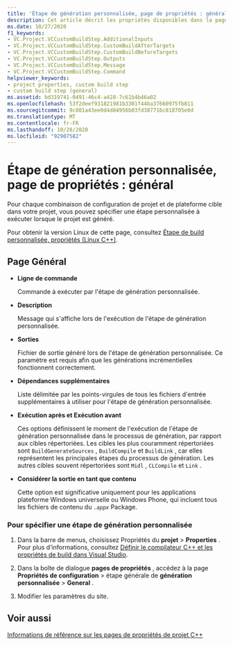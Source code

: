 ```yaml
---
title: 'Étape de génération personnalisée, page de propriétés : général'
description: Cet article décrit les propriétés disponibles dans la page étape de génération personnalisée de la boîte de dialogue pages de propriétés.
ms.date: 10/27/2020
f1_keywords:
- VC.Project.VCCustomBuildStep.AdditionalInputs
- VC.Project.VCCustomBuildStep.CustomBuildAfterTargets
- VC.Project.VCCustomBuildStep.CustomBuildBeforeTargets
- VC.Project.VCCustomBuildStep.Outputs
- VC.Project.VCCustomBuildStep.Message
- VC.Project.VCCustomBuildStep.Command
helpviewer_keywords:
- project properties, custom build step
- custom build step (general)
ms.assetid: bd319741-0491-46c4-a428-7c61b4b46a02
ms.openlocfilehash: 53f2deef931821981b3301f44ba37660975fb811
ms.sourcegitcommit: 9c801a43ee0d4d84956b03fd387716c818705e0d
ms.translationtype: MT
ms.contentlocale: fr-FR
ms.lasthandoff: 10/28/2020
ms.locfileid: "92907582"
---
```

# <a name="custom-build-step-property-page-general"></a>Étape de génération personnalisée, page de propriétés : général

Pour chaque combinaison de configuration de projet et de plateforme cible dans votre projet, vous pouvez spécifier une étape personnalisée à exécuter lorsque le projet est généré.

Pour obtenir la version Linux de cette page, consultez [Étape de build personnalisée, propriétés (Linux C++)](../../linux/prop-pages/custom-build-step-linux.md).

## <a name="general-page"></a>Page Général

- **Ligne de commande**

   Commande à exécuter par l'étape de génération personnalisée.

- **Description**

   Message qui s'affiche lors de l'exécution de l'étape de génération personnalisée.

- **Sorties**

   Fichier de sortie généré lors de l'étape de génération personnalisée. Ce paramètre est requis afin que les générations incrémentielles fonctionnent correctement.

- **Dépendances supplémentaires**

   Liste délimitée par les points-virgules de tous les fichiers d'entrée supplémentaires à utiliser pour l'étape de génération personnalisée.

- **Exécution après et Exécution avant**

   Ces options définissent le moment de l'exécution de l'étape de génération personnalisée dans le processus de génération, par rapport aux cibles répertoriées. Les cibles les plus couramment répertoriées sont `BuildGenerateSources` , `BuildCompile` et `BuildLink` , car elles représentent les principales étapes du processus de génération. Les autres cibles souvent répertoriées sont `Midl` , `CLCompile` et `Link` .

- **Considérer la sortie en tant que contenu**

   Cette option est significative uniquement pour les applications plateforme Windows universelle ou Windows Phone, qui incluent tous les fichiers de contenu du *`.appx`* Package.

### <a name="to-specify-a-custom-build-step"></a>Pour spécifier une étape de génération personnalisée

1. Dans la barre de menus, choisissez Propriétés du **projet**  >  **Properties** . Pour plus d’informations, consultez [Définir le compilateur C++ et les propriétés de build dans Visual Studio](../working-with-project-properties.md).

1. Dans la boîte de dialogue **pages de propriétés** , accédez à la page **Propriétés de configuration**  >  étape générale de **génération personnalisée**  >  **General** .

1. Modifier les paramètres du site.

## <a name="see-also"></a>Voir aussi

[Informations de référence sur les pages de propriétés de projet C++](property-pages-visual-cpp.md)
